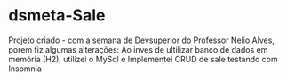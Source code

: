 # dsmeta-Sale
Projeto criado - com a semana de Devsuperior do Professor Nelio Alves, porem fiz algumas alterações:
 Ao inves de ultilizar banco de dados em memória (H2), utilizei o MySql e Implementei CRUD de sale testando com Insomnia

